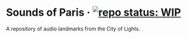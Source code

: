 # Sounds of Paris &middot; [![repo status: WIP](https://img.shields.io/badge/repo%20status-WIP-yellow.svg)]()
A repository of audio landmarks from the City of Lights.
